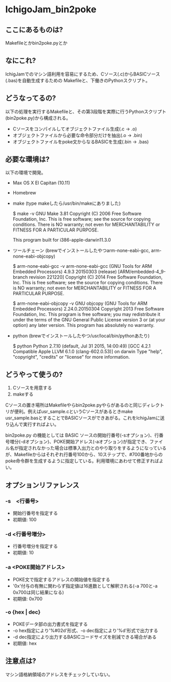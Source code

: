 # IchigoJam_bin2poke

## ここにあるものは?

Makefileとかbin2poke.pyとか

## なにこれ?

IchigJamでのマシン語利用を容易にするため、Cソース(.c)からBASICソース(.bas)を自動生成するための Makefileと、下働きのPythonスクリプト。

## どうなってるの?

以下の処理を実行するMakefileと、その第3段階を実際に行うPythonスクリプト(bin2poke.py)から構成される。

* Cソースをコンパイルしてオブジェクトファイル生成(.c -> .o)
* オブジェクトファイルから必要な命令部分だけを抽出(.o -> .bin)
* オブジェクトファイルをpoke文からなるBASICを生成(.bin -> .bas)

## 必要な環境は?

以下の環境で開発。

* Max OS X El Capitan (10.11)
* Homebrew
* make (type makeしたら/usr/bin/makeにありました)

    $ make -v
    GNU Make 3.81
    Copyright (C) 2006  Free Software Foundation, Inc.
    This is free software; see the source for copying conditions.
    There is NO warranty; not even for MERCHANTABILITY or FITNESS FOR A
    PARTICULAR PURPOSE.

    This program built for i386-apple-darwin11.3.0
* ツールチェーン (brewでインストールしたやつarm-none-eabi-gcc, arm-none-eabi-objcopy) 

    $ arm-none-eabi-gcc -v
    arm-none-eabi-gcc (GNU Tools for ARM Embedded Processors) 4.9.3 20150303 (release) [ARM/embedded-4_9-branch revision 221220]
    Copyright (C) 2014 Free Software Foundation, Inc.
    This is free software; see the source for copying conditions.  There is NO
    warranty; not even for MERCHANTABILITY or FITNESS FOR A PARTICULAR PURPOSE.

    $ arm-none-eabi-objcopy -v
    GNU objcopy (GNU Tools for ARM Embedded Processors) 2.24.0.20150304
    Copyright 2013 Free Software Foundation, Inc.
    This program is free software; you may redistribute it under the terms of
    the GNU General Public License version 3 or (at your option) any later version.
    This program has absolutely no warranty.
    
* python (brewでインストールしたやつ/usr/local/bin/pythonあたり)

    $ python
    Python 2.7.10 (default, Jul 31 2015, 14:00:49) 
    [GCC 4.2.1 Compatible Apple LLVM 6.1.0 (clang-602.0.53)] on darwin
    Type "help", "copyright", "credits" or "license" for more information.
    >>> 

## どうやって使うの?

1. Cソースを用意する
1. makeする

Cソースの置き場所はMakefileやらbin2poke.pyやらがあるのと同じディレクトリが便利。例えばusr_sample.cというCソースがあるときmake usr_sample.basとすることでBASICソースができあがる。これをIchigJamに送り込んで実行すればよい。

bin2poke.py の機能としては BASIC ソースの開始行番号(-sオプション)、行番号増分(-dオプション)、POKE開始アドレス(-aオプション)が指定でき、ファイル名が指定されなかった場合は標準入出力とのやり取りをするようになっているが、Makefileからはそれぞれ行番号100から、10ステップで、#700番地からのpoke命令群を生成するように指定している。利用環境にあわせて修正すればよい。

## オプションリファレンス

### -s　<行番号>
* 開始行番号を指定する
* 初期値: 100

### -d <行番号増分>
* 行番号増分を指定する
* 初期値: 10

### -a <POKE開始アドレス>
* POKE文で指定するアドレスの開始値を指定する
* '0x'付与の有無に関わらず指定値は16進数として解釈される(-a 700と-a 0x700は同じ結果になる)
* 初期値: 0x700

### -o {hex | dec}
* POKEデータ部の出力書式を指定する
* -o hex指定により'%#02d'形式、-o dec指定により'%d'形式で出力する
* -d dec指定により出力するBASICコードサイズを削減できる場合がある
* 初期値: hex

## 注意点は?

マシン語格納領域のアドレスをチェックしていない。
